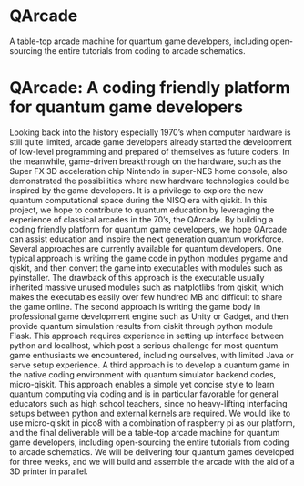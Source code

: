 # QArcade
A table-top arcade machine for quantum game developers, including open-sourcing the entire tutorials from coding to arcade schematics.


# QArcade: A coding friendly platform for quantum game developers
Looking back into the history especially 1970’s when computer hardware is still quite limited, arcade game developers already started the development of low-level programming and prepared of themselves as future coders. In the meanwhile, game-driven breakthrough on the hardware, such as the Super FX 3D acceleration chip Nintendo in super-NES home console, also demonstrated the possibilities where new hardware technologies could be inspired by the game developers.
  It is a privilege to explore the new quantum computational space during the NISQ era with qiskit. In this project, we hope to contribute to quantum education by leveraging the experience of classical arcades in the 70’s, the QArcade. By building a coding friendly platform for quantum game developers, we hope QArcade can assist education and inspire the next generation quantum workforce.
  Several approaches are currently available for quantum developers. One typical approach is writing the game code in python modules pygame and qiskit, and then convert the game into executables with modules such as pyinstaller. The drawback of this approach is the executable usually inherited massive unused modules such as matplotlibs from qiskit, which makes the executables easily over few hundred MB and difficult to share the game online. The second approach is writing the game body in professional game development engine such as Unity or Gadget, and then provide quantum simulation results from qiskit through python module Flask. This approach requires experience in setting up interface between python and localhost, which post a serious challenge for most quantum game enthusiasts we encountered, including ourselves, with limited Java or serve setup experience. A third approach is to develop a quantum game in the native coding environment with quantum simulator backend codes, micro-qiskit. This approach enables a simple yet concise style to learn quantum computing via coding and is in particular favorable for general educators such as high school teachers, since no heavy-lifting interfacing setups between python and external kernels are required.
  We would like to use micro-qiskit in pico8 with a combination of raspberry pi as our platform, and the final deliverable will be a table-top arcade machine for quantum game developers, including open-sourcing the entire tutorials from coding to arcade schematics. We will be delivering four quantum games developed for three weeks, and we will build and assemble the arcade with the aid of a 3D printer in parallel.
